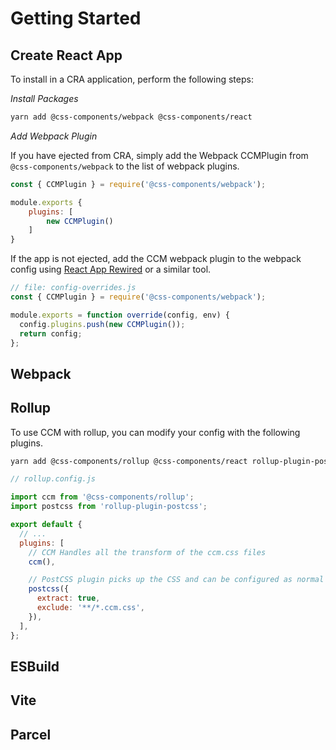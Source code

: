 # Getting Started

## Create React App

To install in a CRA application, perform the following steps:

_Install Packages_

```sh
yarn add @css-components/webpack @css-components/react
```

_Add Webpack Plugin_

If you have ejected from CRA, simply add the Webpack CCMPlugin from `@css-components/webpack` to the list of webpack plugins.

```js
const { CCMPlugin } = require('@css-components/webpack');

module.exports {
    plugins: [
        new CCMPlugin()
    ]
}
```

If the app is not ejected, add the CCM webpack plugin to the webpack config using [React App Rewired](https://www.npmjs.com/package/react-app-rewired) or a similar tool.

```js
// file: config-overrides.js
const { CCMPlugin } = require('@css-components/webpack');

module.exports = function override(config, env) {
  config.plugins.push(new CCMPlugin());
  return config;
};
```

## Webpack

## Rollup

To use CCM with rollup, you can modify your config with the following plugins.

```sh
yarn add @css-components/rollup @css-components/react rollup-plugin-postcss
```

```js
// rollup.config.js

import ccm from '@css-components/rollup';
import postcss from 'rollup-plugin-postcss';

export default {
  // ...
  plugins: [
    // CCM Handles all the transform of the ccm.css files
    ccm(),

    // PostCSS plugin picks up the CSS and can be configured as normal
    postcss({
      extract: true,
      exclude: '**/*.ccm.css',
    }),
  ],
};
```

## ESBuild

## Vite

## Parcel
